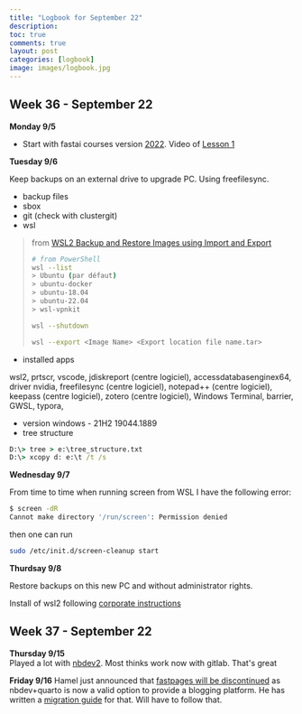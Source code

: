 ```yaml
---
title: "Logbook for September 22"
description: 
toc: true
comments: true
layout: post
categories: [logbook]
image: images/logbook.jpg
---
```




## Week 36 - September 22

**Monday 9/5**

* Start with fastai courses version [2022](https://course.fast.ai/). Video of [Lesson 1](https://www.youtube.com/watch?v=8SF_h3xF3cE)

**Tuesday 9/6**

Keep backups on an external drive to upgrade PC. Using freefilesync.

* backup files
* sbox
* git (check with clustergit)
* wsl

> from [WSL2 Backup and Restore Images using Import and Export](https://www.virtualizationhowto.com/2021/01/wsl2-backup-and-restore-images-using-import-and-export/)
>
> ```bash
> # from PowerShell
> wsl --list
> > Ubuntu (par défaut)
> > ubuntu-docker
> > ubuntu-18.04
> > ubuntu-22.04
> > wsl-vpnkit
> 
> wsl --shutdown
> 
> wsl --export <Image Name> <Export location file name.tar>
> ```

* installed apps

wsl2, prtscr, vscode, jdiskreport (centre logiciel), accessdatabasenginex64, driver nvidia, freefilesync (centre logiciel), notepad++ (centre logiciel), keepass (centre logiciel), zotero (centre logiciel), Windows Terminal, barrier, GWSL, typora, 

* version windows - 21H2 19044.1889
* tree structure

```cmd
D:\> tree > e:\tree_structure.txt
D:\> xcopy d: e:\t /t /s
```

**Wednesday 9/7**

From time to time when running screen from WSL I have the following error:

```bash
$ screen -dR
Cannot make directory '/run/screen': Permission denied
```

then one can run

```bash
sudo /etc/init.d/screen-cleanup start
```

**Thurdsay 9/8**

Restore backups on this new PC and without administrator rights.

Install of wsl2 following [corporate instructions](https://dev.michelin.com/wsl2/fundamentals)


## Week 37 - September 22

**Thursday 9/15**    
Played a lot with [nbdev2](/guillaume_blog/blog/nbdev2.html). Most thinks work now with gitlab. That's great
    
**Friday 9/16**
Hamel just announced that [fastpages will be discontinued](https://forums.fast.ai/t/fastpages-deprecating-fastpages-in-favor-of-quarto/99095) as nbdev+quarto is now a valid option to provide a blogging platform.
He has written a [migration guide](https://nbdev.fast.ai/tutorials/blogging.html) for that. Will have to follow that.
